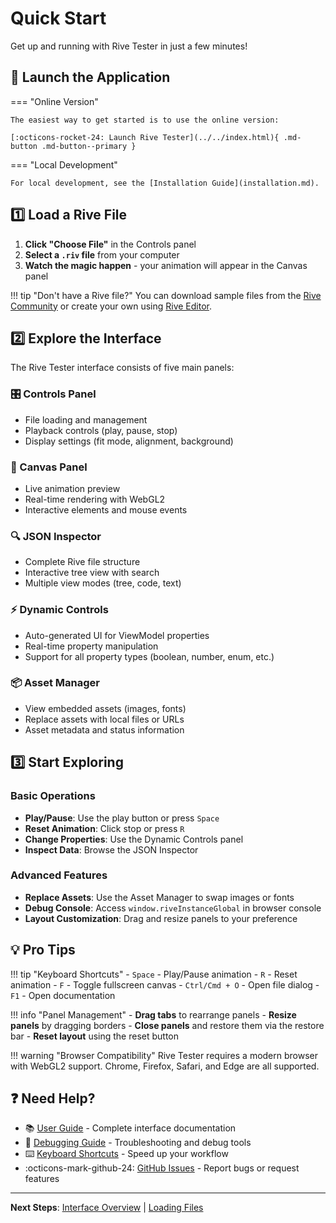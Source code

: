 # Quick Start

Get up and running with Rive Tester in just a few minutes!

## :rocket: Launch the Application

=== "Online Version"

    The easiest way to get started is to use the online version:

    [:octicons-rocket-24: Launch Rive Tester](../../index.html){ .md-button .md-button--primary }

=== "Local Development"

    For local development, see the [Installation Guide](installation.md).

## :one: Load a Rive File

1. **Click "Choose File"** in the Controls panel
2. **Select a `.riv` file** from your computer
3. **Watch the magic happen** - your animation will appear in the Canvas panel

!!! tip "Don't have a Rive file?"
    You can download sample files from the [Rive Community](https://rive.app/community) or create your own using [Rive Editor](https://rive.app).

## :two: Explore the Interface

The Rive Tester interface consists of five main panels:

### :control_knobs: Controls Panel
- File loading and management
- Playback controls (play, pause, stop)
- Display settings (fit mode, alignment, background)

### :art: Canvas Panel  
- Live animation preview
- Real-time rendering with WebGL2
- Interactive elements and mouse events

### :mag: JSON Inspector
- Complete Rive file structure
- Interactive tree view with search
- Multiple view modes (tree, code, text)

### :zap: Dynamic Controls
- Auto-generated UI for ViewModel properties
- Real-time property manipulation
- Support for all property types (boolean, number, enum, etc.)

### :package: Asset Manager
- View embedded assets (images, fonts)
- Replace assets with local files or URLs
- Asset metadata and status information

## :three: Start Exploring

### Basic Operations

- **Play/Pause**: Use the play button or press `Space`
- **Reset Animation**: Click stop or press `R`
- **Change Properties**: Use the Dynamic Controls panel
- **Inspect Data**: Browse the JSON Inspector

### Advanced Features

- **Replace Assets**: Use the Asset Manager to swap images or fonts
- **Debug Console**: Access `window.riveInstanceGlobal` in browser console
- **Layout Customization**: Drag and resize panels to your preference

## :bulb: Pro Tips

!!! tip "Keyboard Shortcuts"
    - `Space` - Play/Pause animation
    - `R` - Reset animation
    - `F` - Toggle fullscreen canvas
    - `Ctrl/Cmd + O` - Open file dialog
    - `F1` - Open documentation

!!! info "Panel Management"
    - **Drag tabs** to rearrange panels
    - **Resize panels** by dragging borders
    - **Close panels** and restore them via the restore bar
    - **Reset layout** using the reset button

!!! warning "Browser Compatibility"
    Rive Tester requires a modern browser with WebGL2 support. Chrome, Firefox, Safari, and Edge are all supported.

## :question: Need Help?

- :books: [User Guide](interface.md) - Complete interface documentation
- :bug: [Debugging Guide](../advanced/debugging.md) - Troubleshooting and debug tools
- :keyboard: [Keyboard Shortcuts](../advanced/keyboard-shortcuts.md) - Speed up your workflow
- :octicons-mark-github-24: [GitHub Issues](https://github.com/ivg-design/rive_dev_playground/issues) - Report bugs or request features

---

**Next Steps**: [Interface Overview](interface.md) | [Loading Files](loading-files.md) 